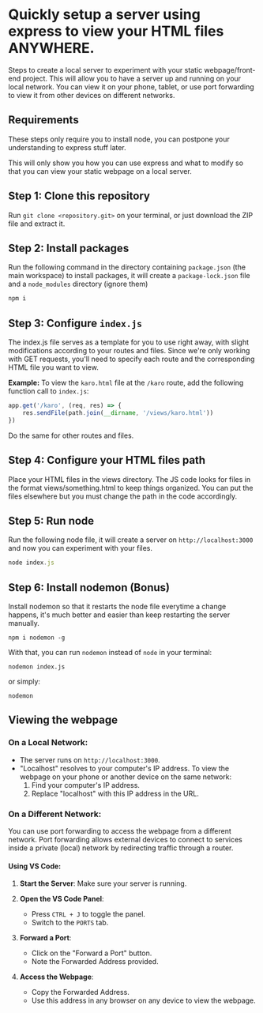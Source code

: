 # Quickly setup a server using express to view your HTML files ANYWHERE.

Steps to create a local server to experiment with your static webpage/front-end project. This will allow you to have a server up and running on your local network. You can view it on your phone, tablet, or use port forwarding to view it from other devices on different networks.

## Requirements
These steps only require you to install node, you can postpone your understanding to express stuff later.

This will only show you how you can use express and what to modify so that you can view your static webpage on a local server.

## Step 1: Clone this repository
Run `git clone <repository.git>` on your terminal, or just download the ZIP file and extract it.

## Step 2: Install packages
Run the following command in the directory containing `package.json` (the main workspace) to install packages, it will create a `package-lock.json` file and a `node_modules` directory (ignore them)

```bash
npm i
```

## Step 3: Configure `index.js` 

The index.js file serves as a template for you to use right away, with slight modifications according to your routes and files. Since we're only working with GET requests, you'll need to specify each route and the corresponding HTML file you want to view.

**Example:** To view the `karo.html` file at the `/karo` route, add the following function call to `index.js`:

```js
app.get('/karo', (req, res) => {
    res.sendFile(path.join(__dirname, '/views/karo.html'))
})
```

Do the same for other routes and files.

## Step 4: Configure your HTML files path

Place your HTML files in the views directory. The JS code looks for files in the format views/something.html to keep things organized. You can put the files elsewhere but you must change the path in the code accordingly.

## Step 5: Run node
Run the following node file, it will create a server on `http://localhost:3000` and now you can experiment with your files.

```js
node index.js
```

## Step 6: Install nodemon (Bonus)
Install nodemon so that it restarts the node file everytime a change happens, it's much better and easier than keep restarting the server manually.

```
npm i nodemon -g
```

With that, you can run `nodemon` instead of `node` in your terminal:

```
nodemon index.js
```
or simply:
```
nodemon
```
## Viewing the webpage

### On a Local Network:

- The server runs on `http://localhost:3000`.
- "Localhost" resolves to your computer's IP address. To view the webpage on your phone or another device on the same network:
  1. Find your computer's IP address.
  2. Replace "localhost" with this IP address in the URL.

### On a Different Network:

You can use port forwarding to access the webpage from a different network. Port forwarding allows external devices to connect to services inside a private (local) network by redirecting traffic through a router.

#### Using VS Code:

1. **Start the Server**: Make sure your server is running.

2. **Open the VS Code Panel**:
   - Press `CTRL + J` to toggle the panel.
   - Switch to the `PORTS` tab.

3. **Forward a Port**:
   - Click on the "Forward a Port" button.
   - Note the Forwarded Address provided.

4. **Access the Webpage**:
   - Copy the Forwarded Address.
   - Use this address in any browser on any device to view the webpage.
